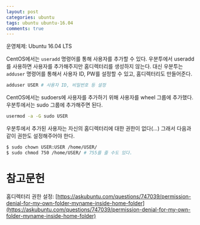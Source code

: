 ```yaml
---
layout: post
categories: ubuntu
tags: ubuntu ubuntu-16.04
comments: true
---
```

운영체제: Ubuntu 16.04 LTS

CentOS에서는 `useradd` 명령어를 통해 사용자를 추가할 수 있다. 우분투에서 useradd를 사용하면 사용자를 추가해주지만 홈디렉터리를 생성하지 않는다. 대신 우분투는 `adduser` 명령어를 통해서 사용자 ID, PW를 설정할 수 있고, 홈디렉터리도 만들어준다.

```bash
adduser USER # 사용자 ID, 비밀번호 등 설정
```

CentOS에서는 sudoers에 사용자를 추가하기 위해 사용자를 wheel 그룹에 추가했다. 우분투에서는 sudo 그룹에 추가해주면 된다.

```bash
usermod -a -G sudo USER
```

우분투에서 추가된 사용자는 자신의 홈디렉터리에 대한 권한이 없다(...) 그래서 다음과 같이 권한도 설정해주어야 한다.

```bash
$ sudo chown USER:USER /home/USER/
$ sudo chmod 750 /home/USER/ # 755를 줄 수도 있다.
```

# 참고문헌

홈디렉터리 권한 설정: [https://askubuntu.com/questions/747039/permission-denial-for-my-own-folder-myname-inside-home-folder](https://askubuntu.com/questions/747039/permission-denial-for-my-own-folder-myname-inside-home-folder)

